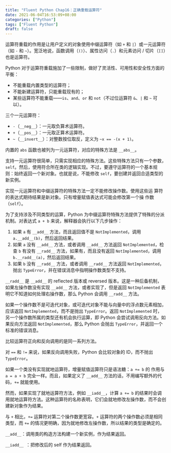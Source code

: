 ```yaml
---
title: "Fluent Python Chap16：正确重载运算符"
date: 2021-06-04T16:53:09+08:00
categories: ["Python"]
tags: ["Fluent Python"]
draft: false
---
```


运算符重载的作用是让用户定义的对象使用中缀运算符（如 `+` 和 `|`）或一元运算符（如 `-` 和 `~`）。宽泛地说，函数调用（`()`）、属性访问（`.`）和元素访问 / 切片（`[]`）也是运算符。

Python 对于运算符重载施加了一些限制，做好了灵活性、可用性和安全性方面的平衡：

- 不能重载内置类型的运算符；
- 不能新建运算符，只能重载现有的；
- 某些运算符不能重载——`is`、`and`、`or` 和 `not`（不过位运算符 `&`、`|` 和 `~` 可以）。

<!--more-->

三个一元运算符：

- `-`（`__neg__`）：一元取负算术运算符。
- `+`（`__pos__`）：一元取正算术运算符。
- `~`（`__invert__`）：对整数按位取反，定义为 `~x == -(x + 1)`。

内置的 `abs` 函数也被列为一元运算符，对应的特殊方法是 `__abs__`。

支持一元运算符很简单，只需实现相应的特殊方法。这些特殊方法只有一个参数，`self`。然后，使用符合所在类的逻辑实现。不过，要遵守运算符的一个基本规则：始终返回一个新对象。也就是说，不能修改 `self`，要创建并返回合适类型的新实例。

实现一元运算符和中缀运算符的特殊方法一定不能修改操作数。使用这些运
算符的表达式期待结果是新对象。只有增量赋值表达式可能会修改第一个操
作数（`self`）。

为了支持涉及不同类型的运算，Python 为中缀运算符特殊方法提供了特殊的分派机制。对表达式 `a + b` 来说，解释器会执行以下几步操作：

1. 如果 `a` 有 `__add__` 方法，而且返回值不是 `NotImplemented`，调用 `a.__add__(b)`，然后返回结果。
2. 如果 `a` 没有 `__add__` 方法，或者调用 `__add__` 方法返回 `NotImplemented`，检查 `b` 有没有 `__radd__` 方法，如果有，而且没有返回 `NotImplemented`，调用 `b.__radd__(a)`，然后返回结果。
3. 如果 `b` 没有 `__radd__` 方法，或者调用 `__radd__` 方法返回 `NotImplemented`，抛出 `TypeError`，并在错误消息中指明操作数类型不支持。

`__radd__` 是 `__add__` 的 reflected 版本或 reversed 版本。这是一种后备机制，如果左操作数没有实现 `__add__` 方法，或者实现了，但是返回 `NotImplemented` 表明它不知道如何处理右操作数，那么 Python 会调用 `__radd__` 方法。

如果一个操作数不是可迭代对象，或可迭代对象不能与向量中的浮点数元素相加，应该返回 `NotImplemented`，而不是抛出 `TypeError`。返回 `NotImplemented` 时，另一个操作数所属的类型还有机会执行运算，即 Python 会尝试调用反向方法。如果反向方法返回 `NotImplemented`，那么 Python 会抛出 `TypeError`，并返回一个标准的错误消息。

比较运算符正向和反向调用的是同一系列方法。

对 `==` 和 `!=` 来说，如果反向调用失败，Python 会比较对象的 ID，而不抛出 `TypeError`。

如果一个类没有实现就地运算符，增量赋值运算符只是语法糖：`a += b` 的
作用与 `a = a + b` 完全一样。而且，如果定义了 `__add__` 方法的话，不用编写额外的代码，`+=` 就能使用。

然而，如果实现了就地运算符方法，例如 `__iadd__`，计算 `a += b` 的结果时会调用就地运算符方法。这种运算符的名称表明，它们会就地修改左操作数，而不会创建新对象作为结果。

与 `+` 相比，`+=` 运算符对第二个操作数更宽容。`+` 运算符的两个操作数必须是相同类型，而 `+=` 的情况更明确，因为就地修改左操作数，所以结果的类型是确定的。

`__add__`：调用类的构造方法构建一个新实例，作为结果返回。

`__iadd__
`：把修改后的 self 作为结果返回。

